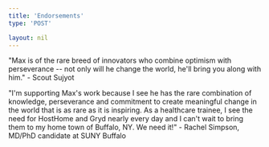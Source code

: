 ```yaml
---
title: 'Endorsements'
type: 'POST'

layout: nil
---
```


"Max is of the rare breed of innovators who combine optimism with perseverance -- not only will he change the world, he'll bring you along with him." - Scout Sujyot 


"I'm supporting Max's work because I see he has the rare combination of knowledge, perseverance and commitment to create meaningful change in the world that is as rare as it is inspiring.  As a healthcare trainee, I see the need for HostHome and Gryd nearly every day and I can't wait to bring them to my home town of Buffalo, NY.  We need it!" - Rachel Simpson, MD/PhD candidate at SUNY Buffalo

